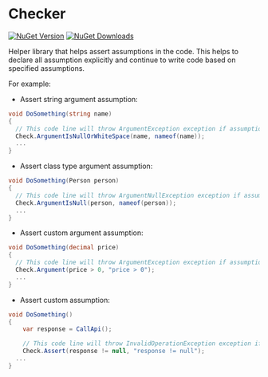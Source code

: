 # Checker

[![NuGet Version](http://img.shields.io/nuget/v/Agero.Core.Checker.svg?style=flat)](https://www.nuget.org/packages/Agero.Core.Checker/) 
[![NuGet Downloads](http://img.shields.io/nuget/dt/Agero.Core.Checker.svg?style=flat)](https://www.nuget.org/packages/Agero.Core.Checker/)

Helper library that helps assert assumptions in the code. This helps to declare all assumption explicitly and continue to write code based on specified assumptions.

For example:

- Assert string argument assumption:
```csharp
void DoSomething(string name)
{
  // This code line will throw ArgumentException exception if assumption failed
  Check.ArgumentIsNullOrWhiteSpace(name, nameof(name));
  ...
}
```

- Assert class type argument assumption:
```csharp
void DoSomething(Person person)
{
  // This code line will throw ArgumentNullException exception if assumption failed
  Check.ArgumentIsNull(person, nameof(person));
  ...
}
```

- Assert custom argument assumption:
```csharp
void DoSomething(decimal price)
{
  // This code line will throw ArgumentException exception if assumption failed
  Check.Argument(price > 0, "price > 0");
  ...
}
```

- Assert custom assumption:
```csharp
void DoSomething()
{
    var response = CallApi();

    // This code line will throw InvalidOperationException exception if assumption failed
    Check.Assert(response != null, "response != null");
  ...
}
```

